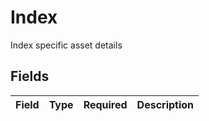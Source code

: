 # Index

Index specific asset details


## Fields

| Field       | Type        | Required    | Description |
| ----------- | ----------- | ----------- | ----------- |